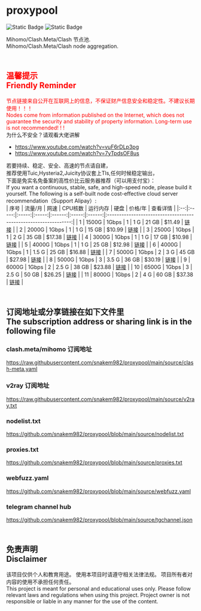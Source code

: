 # proxypool

![Static Badge](https://img.shields.io/badge/ss|ssr|vmess|vless|trojan-free-orange)
![Static Badge](https://img.shields.io/badge/tuic|hysteria|hysteria2-free-orange)

Mihomo/Clash.Meta/Clash 节点池.
<br/>
Mihomo/Clash.Meta/Clash node aggregation.

## <br><font color="red">温馨提示<br/>Friendly Reminder</font>
<font color="red">节点链接来自公开在互联网上的信息，不保证财产信息安全和稳定性。不建议长期使用！！！<br/>
Nodes come from information published on the Internet,
which does not guarantee the security and stability of property information.
Long-term use is not recommended! ! !</font><br/>
为什么不安全？请观看大佬讲解 <br/>
- https://www.youtube.com/watch?v=vuF6rDLp3pg
- https://www.youtube.com/watch?v=7yTpdsOF8us<br/>

若要持续、稳定、安全、高速的节点请自建，<br/>
推荐使用Tuic,Hysteria2,Juicity协议套上Tls,任何时候稳定输出，<br/>
下面是免实名免备案的高性价比云服务器推荐（可以用支付宝）：<br/>
If you want a continuous, stable, safe, and high-speed node, please build it yourself.
The following is a self-built node cost-effective cloud server recommendation（Support Alipay）:<br/>
| 序号 | 流量/月  |  网速   | CPU核数 |  运行内存  |  硬盘   |  价格/年  |                              查看详情                               |
|:--:|:-----:|:-----:|:-----:|:------:|:-----:|:------:|:---------------------------------------------------------------:|
| 1  | 1500G | 1Gbps |   1   |  1 G   | 21 GB | $11.49 | [链接](https://my.racknerd.com/aff.php?aff=8613&pid=826 "点击查看") |
| 2  | 2000G | 1Gbps |   1   |  1 G   | 15 GB | $10.99 | [链接](https://my.racknerd.com/aff.php?aff=8613&pid=838 "点击查看") |
| 3  | 2500G | 1Gbps |   1   |  2 G   | 35 GB | $17.38 | [链接](https://my.racknerd.com/aff.php?aff=8613&pid=827 "点击查看") |
| 4  | 3000G | 1Gbps |   1   |  1 G   | 17 GB | $10.98 | [链接](https://my.racknerd.com/aff.php?aff=8613&pid=358 "点击查看") |
| 5  | 4000G | 1Gbps |   1   |  1 G   | 25 GB | $12.98 | [链接](https://my.racknerd.com/aff.php?aff=8613&pid=735 "点击查看") |
| 6  | 4000G | 1Gbps |   1   | 1.5 G  | 25 GB | $16.88 | [链接](https://my.racknerd.com/aff.php?aff=8613&pid=839 "点击查看") |
| 7  | 5000G | 1Gbps |   2   |  3 G   | 45 GB | $27.98 | [链接](https://my.racknerd.com/aff.php?aff=8613&pid=828 "点击查看") |
| 8  | 5000G | 1Gbps |   3   | 3.5 G  | 36 GB | $30.19 | [链接](https://my.racknerd.com/aff.php?aff=8613&pid=125 "点击查看") |
| 9  | 6000G | 1Gbps |   2   | 2.5 G  | 38 GB | $23.88 | [链接](https://my.racknerd.com/aff.php?aff=8613&pid=840 "点击查看") |
| 10 | 6500G | 1Gbps |   3   | 2.5 G  | 50 GB | $26.25 | [链接](https://my.racknerd.com/aff.php?aff=8613&pid=157 "点击查看") |
| 11 | 8000G | 1Gbps |   2   |  4 G   | 60 GB | $37.38 | [链接](https://my.racknerd.com/aff.php?aff=8613&pid=829 "点击查看") |

## <br>订阅地址或分享链接在如下文件里<br>The subscription address or sharing link is in the following file
### clash.meta/mihomo 订阅地址
https://raw.githubusercontent.com/snakem982/proxypool/main/source/clash-meta.yaml
### v2ray 订阅地址
https://raw.githubusercontent.com/snakem982/proxypool/main/source/v2ray.txt
### nodelist.txt
https://github.com/snakem982/proxypool/blob/main/source/nodelist.txt
### proxies.txt
https://github.com/snakem982/proxypool/blob/main/source/proxies.txt
### webfuzz.yaml
https://github.com/snakem982/proxypool/blob/main/source/webfuzz.yaml
### telegram channel hub
https://github.com/snakem982/proxypool/blob/main/source/tgchannel.json

## <br>免责声明 <br/>Disclaimer
该项目仅供个人和教育用途。
使用本项目时请遵守相关法律法规。
项目所有者对内容的使用不承担任何责任。
<br/>
This project is meant for personal and educational uses only.
Please follow relevant laws and regulations when using this project.
Project owner is not responsible or liable in any manner for the use of the content.
